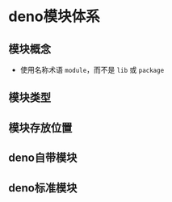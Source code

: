 # deno模块体系

## 模块概念

- 使用名称术语 `module`，而不是 `lib` 或 `package`

## 模块类型


## 模块存放位置

## deno自带模块

## deno标准模块



